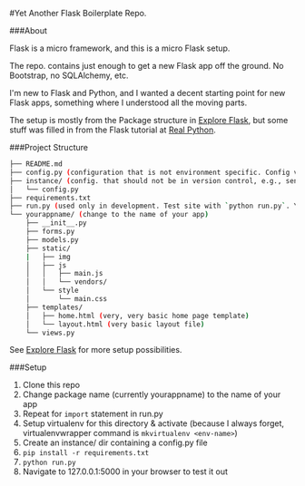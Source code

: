 #Yet Another Flask Boilerplate Repo.

###About

Flask is a micro framework, and this is a micro Flask setup.

The repo. contains just enough to get a new Flask app off the ground. No Bootstrap, no SQLAlchemy, etc.

I'm new to Flask and Python, and I wanted a decent starting point for new Flask apps, something where I understood all the moving parts.

The setup is mostly from the Package structure in [Explore Flask](http://exploreflask.com/organizing.html#organization-patterns), but some stuff was filled in from the Flask tutorial at [Real Python](http://www.realpython.com/blog/python/python-web-applications-with-flask-part-i/).

###Project Structure

```sh
├── README.md
├── config.py (configuration that is not environment specific. Config values set in instance/config.py override those set in this config.py)
├── instance/ (config. that should not be in version control, e.g., sensitive creds. and/or environment specific variables like `DEBUG`)
│   └── config.py
├── requirements.txt
├── run.py (used only in development. Test site with `python run.py`. You need to modify the `import` statement around line 5 to match the name of the package)
└── yourappname/ (change to the name of your app)
    ├── __init__.py
    ├── forms.py
    ├── models.py
    ├── static/
	|	├── img
    │   ├── js
    │   │   ├── main.js
    │   │   └── vendors/
    │   └── style
    │       └── main.css
    ├── templates/
    │   ├── home.html (very, very basic home page template)
    │   └── layout.html (very basic layout file)
    └── views.py
```

See [Explore Flask](http://exploreflask.com/organizing.html#organization-patterns) for more setup possibilities.

###Setup

1. Clone this repo
2. Change package name (currently yourappname) to the name of your app
3. Repeat for `import` statement in run.py
4. Setup virtualenv for this directory & activate (because I always forget, virtualenvwrapper command is `mkvirtualenv <env-name>`)
5. Create an instance/ dir containing a config.py file
6. `pip install -r requirements.txt`
7. `python run.py`
8. Navigate to 127.0.0.1:5000 in your browser to test it out
